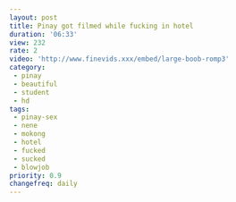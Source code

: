 ```yaml
---
layout: post
title: Pinay got filmed while fucking in hotel
duration: '06:33'
view: 232
rate: 2
video: 'http://www.finevids.xxx/embed/large-boob-romp3'
category: 
 - pinay
 - beautiful
 - student
 - hd
tags: 
 - pinay-sex
 - nene
 - mokong
 - hotel 
 - fucked
 - sucked
 - blowjob
priority: 0.9
changefreq: daily
---
```

